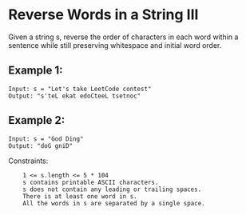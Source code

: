 # Reverse Words in a String III
Given a string s, reverse the order of characters in each word within a sentence while still preserving whitespace and initial word order.

## Example 1:
```
Input: s = "Let's take LeetCode contest"
Output: "s'teL ekat edoCteeL tsetnoc"
```
## Example 2:
```
Input: s = "God Ding"
Output: "doG gniD"
```
 

Constraints:
```
    1 <= s.length <= 5 * 104
    s contains printable ASCII characters.
    s does not contain any leading or trailing spaces.
    There is at least one word in s.
    All the words in s are separated by a single space.
```
